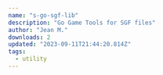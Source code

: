 ```yaml
---
name: "s-go-sgf-lib"
description: "Go Game Tools for SGF files"
author: "Jean M."
downloads: 2
updated: "2023-09-11T21:44:20.814Z"
tags: 
  - utility
---
```

